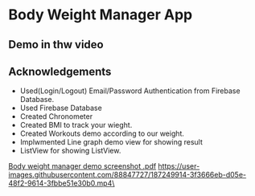 # Body Weight Manager App 
## Demo in thw video
## Acknowledgements
 
 - Used(Login/Logout) Email/Password Authentication from Firebase Database.
 - Used Firebase Database
 - Created Chronometer
 - Created BMI to track your wieght.
 - Created Workouts demo according to our weight.
 - Implwmented Line graph demo view for showing result
 - ListView for showing ListView.

[Body weight manager demo screenshot .pdf](https://github.com/vaibhavkr002/Body-Weight-Manager-App/files/9446425/Body.weight.manager.demo.screenshot.pdf)
https://user-images.githubusercontent.com/88847727/187249914-3f3666eb-d05e-48f2-9614-3fbbe51e30b0.mp4\



